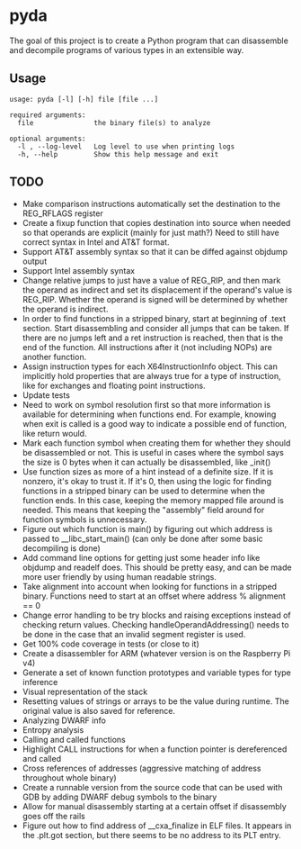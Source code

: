 # pyda

The goal of this project is to create a Python program that can disassemble and decompile programs of various types in an extensible way.

## Usage

```
usage: pyda [-l] [-h] file [file ...]

required arguments:
  file               the binary file(s) to analyze

optional arguments:
  -l , --log-level   Log level to use when printing logs
  -h, --help         Show this help message and exit
```

## TODO

* Make comparison instructions automatically set the destination to the REG_RFLAGS register
* Create a fixup function that copies destination into source when needed so that operands are explicit (mainly for just math?) Need to still have correct syntax in Intel and AT&T format.
* Support AT&T assembly syntax so that it can be diffed against objdump output
* Support Intel assembly syntax
* Change relative jumps to just have a value of REG_RIP, and then mark the operand as indirect and set its displacement if the operand's value is REG_RIP. Whether the operand is signed will be determined by whether the operand is indirect.
* In order to find functions in a stripped binary, start at beginning of .text section. Start disassembling and consider all jumps that can be taken. If there are no jumps left and a ret instruction is reached, then that is the end of the function. All instructions after it (not including NOPs) are another function.
* Assign instruction types for each X64InstructionInfo object. This can implicitly hold properties that are always true for a type of instruction, like for exchanges and floating point instructions.
* Update tests
* Need to work on symbol resolution first so that more information is available for determining when functions end. For example, knowing when exit is called is a good way to indicate a possible end of function, like return would.
* Mark each function symbol when creating them for whether they should be disassembled or not. This is useful in cases where the symbol says the size is 0 bytes when it can actually be disassembled, like \_init()
* Use function sizes as more of a hint instead of a definite size. If it is nonzero, it's okay to trust it. If it's 0, then using the logic for finding functions in a stripped binary can be used to determine when the function ends. In this case, keeping the memory mapped file around is needed. This means that keeping the "assembly" field around for function symbols is unnecessary.
* Figure out which function is main() by figuring out which address is passed to \__libc_start_main() (can only be done after some basic decompiling is done)
* Add command line options for getting just some header info like objdump and readelf does. This should be pretty easy, and can be made more user friendly by using human readable strings.
* Take alignment into account when looking for functions in a stripped binary. Functions need to start at an offset where address % alignment == 0
* Change error handling to be try blocks and raising exceptions instead of checking return values. Checking handleOperandAddressing() needs to be done in the case that an invalid segment register is used.
* Get 100% code coverage in tests (or close to it)
* Create a disassembler for ARM (whatever version is on the Raspberry Pi v4)
* Generate a set of known function prototypes and variable types for type inference
* Visual representation of the stack
* Resetting values of strings or arrays to be the value during runtime. The original value is also saved for reference.
* Analyzing DWARF info
* Entropy analysis
* Calling and called functions
* Highlight CALL instructions for when a function pointer is dereferenced and called
* Cross references of addresses (aggressive matching of address throughout whole binary)
* Create a runnable version from the source code that can be used with GDB by adding DWARF debug symbols to the binary
* Allow for manual disassembly starting at a certain offset if disassembly goes off the rails
* Figure out how to find address of \__cxa_finalize in ELF files. It appears in the .plt.got section, but there seems to be no address to its PLT entry.
